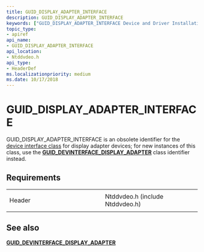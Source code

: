 ```yaml
---
title: GUID_DISPLAY_ADAPTER_INTERFACE
description: GUID_DISPLAY_ADAPTER_INTERFACE
keywords: ["GUID_DISPLAY_ADAPTER_INTERFACE Device and Driver Installation"]
topic_type:
- apiref
api_name:
- GUID_DISPLAY_ADAPTER_INTERFACE
api_location:
- Ntddvdeo.h
api_type:
- HeaderDef
ms.localizationpriority: medium
ms.date: 10/17/2018
---
```


# GUID_DISPLAY_ADAPTER_INTERFACE


GUID_DISPLAY_ADAPTER_INTERFACE is an obsolete identifier for the [device interface class](./overview-of-device-interface-classes.md) for display adapter devices; for new instances of this class, use the [**GUID_DEVINTERFACE_DISPLAY_ADAPTER**](guid-devinterface-display-adapter.md) class identifier instead.

## Requirements

<table>
<colgroup>
<col width="50%" />
<col width="50%" />
</colgroup>
<tbody>
<tr class="odd">
<td align="left"><p>Header</p></td>
<td align="left">Ntddvdeo.h (include Ntddvdeo.h)</td>
</tr>
</tbody>
</table>

## See also


[**GUID_DEVINTERFACE_DISPLAY_ADAPTER**](guid-devinterface-display-adapter.md)

 

